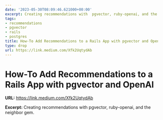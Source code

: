 ```yaml
---
date: '2023-05-30T08:09:46.621000+00:00'
excerpt: Creating recommendations with  pgvector, ruby-openai, and the neighbor gem.
tags:
- recommendations
- pgvector
- rails
- postgres
title: How-To Add Recommendations to a Rails App with pgvector and OpenAI
type: drop
url: https://link.medium.com/Xfk2UqtydAb
---
```


# How-To Add Recommendations to a Rails App with pgvector and OpenAI

**URL:** https://link.medium.com/Xfk2UqtydAb

**Excerpt:** Creating recommendations with  pgvector, ruby-openai, and the neighbor gem.
